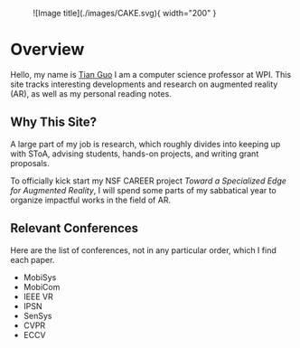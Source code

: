 <figure markdown>
  ![Image title](./images/CAKE.svg){ width="200" }
</figure>

# Overview 

Hello, my name is [Tian Guo](https://tianguo.info/) I am a computer science professor at WPI. 
This site tracks interesting developments and research on augmented reality (AR), as well as my personal reading notes. 

## Why This Site? 

A large part of my job is research, which roughly divides into keeping up with SToA, advising students, hands-on projects, and writing grant proposals. 

To officially kick start my NSF CAREER project *Toward a Specialized Edge for Augmented Reality*, I will spend some parts of my sabbatical year to organize impactful works in the field of AR. 

## Relevant Conferences 

Here are the list of conferences, not in any particular order, which I find each paper. 

- MobiSys 
- MobiCom 
- IEEE VR 
- IPSN 
- SenSys 
- CVPR 
- ECCV 
